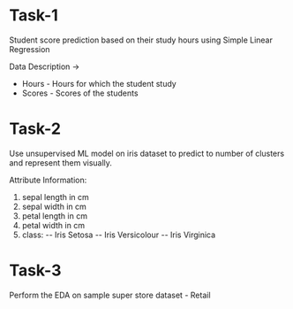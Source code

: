 # Task-1
Student score prediction based on their study hours using Simple Linear Regression

Data Description ->

- Hours - Hours for which the student study 
- Scores - Scores of the students 

# Task-2
Use unsupervised ML model on iris dataset to predict to number 
of clusters and represent them visually.

Attribute Information:

1. sepal length in cm
2. sepal width in cm
3. petal length in cm
4. petal width in cm
5. class:
-- Iris Setosa
-- Iris Versicolour
-- Iris Virginica

# Task-3 

Perform the EDA on sample super store dataset - Retail
